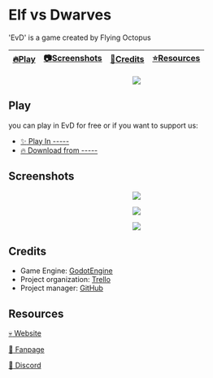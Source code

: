 # Elf vs Dwarves

'EvD' is a game created by Flying Octopus

| [:fire:Play](#Play) | [:camera:Screenshots](#screenshots) | [:wrench:Credits](#credits) | [:star:Resources](#resources) |
| ----- | ----------- | ----------- | ----------- |

<p align="center">
  <img src="https://trello-attachments.s3.amazonaws.com/5c3cf7fa31dd1986ee916543/5cec2cc909c5df75f3967d80/fbb680872d51bfb3d855ea0d7a9c6140/map_dwarf_1_concept.png" />
</p>

## Play

you can play in EvD for free or if you want to support us:

- [:sparkles: Play In -----](----)
- [:fire: Download from -----](----)


## Screenshots

<p align="center">
  <img src="https://trello-attachments.s3.amazonaws.com/5d32cabb934e9a0d529f37dc/600x367/05589121fa70566eba6fca33904f8b25/obraz.png" />
</p>

<p align="center">
  <img src="https://trello-attachments.s3.amazonaws.com/5d32cabb934e9a0d529f37dc/600x368/e633e9d4c8f34e2fbcd3f3e1f749f389/obraz.png" />
</p>

<p align="center">
  <img src="https://trello-attachments.s3.amazonaws.com/5d32cabb934e9a0d529f37dc/600x366/a3f46e8f0290c5952995dcff40ede485/obraz.png" />
</p>

## Credits

- Game Engine: [GodotEngine](https://godotengine.org/)
- Project organization: [Trello](http://trello.com/)
- Project manager: [GitHub](http://github.com/)

## Resources
[:skull: Website](---)

[:blue_heart: Fanpage](---)

[:ghost: Discord](---)
